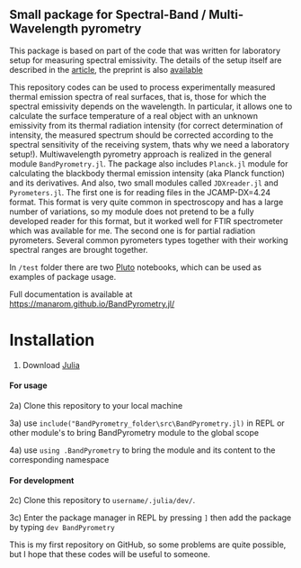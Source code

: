 ## Small package for Spectral-Band / Multi-Wavelength pyrometry

  This package is based on part of the code that was written for laboratory setup for measuring spectral emissivity. The details of the setup itself are described in the [article](http://dx.doi.org/10.1007/s00340-024-08331-9), the preprint is also [available](http://dx.doi.org/10.21203/rs.3.rs-4766080/v1)  
  
  This repository codes can be used to process experimentally measured thermal emission spectra of real surfaces, that is, those for which the spectral emissivity depends on the wavelength. In particular, it allows one to calculate the surface temperature of a real object with an unknown emissivity from its thermal radiation intensity (for correct determination of intensity, the measured spectrum should be corrected according to the spectral sensitivity of the receiving system, thats why we need a laboratory setup!). Multiwavelength pyrometry approach is realized in the general module `BandPyrometry.jl`. 
The package also includes `Planck.jl` module for calculating the blackbody thermal emission intensity (aka Planck function) and its derivatives. 
And also, two small modules called `JDXreader.jl` and `Pyrometers.jl`. The first one is for reading files in the JCAMP-DX=4.24 format. This format is very quite common in spectroscopy and has a large number of variations, so my module does not pretend to be a fully developed reader for this format, but it worked well for FTIR spectrometer which was available for me. The second one is for partial radiation pyrometers. Several common pyrometers types together with their working spectral ranges are brought together. 
  
  In `/test` folder there are two [Pluto](https://plutojl.org/) notebooks, which can be used as examples of package usage.


  Full documentation is available at https://manarom.github.io/BandPyrometry.jl/

# Installation 

1) Download [Julia](https://julialang.org/downloads)

#### For usage

2a) Clone this repository to your local machine 

3a) use `include("BandPyrometry_folder\src\BandPyrometry.jl)` in REPL or other module's to bring BandPyrometry module to the global scope

4a) use `using .BandPyrometry` to bring the module and its content to the corresponding namespace

#### For development

2c) Clone this repository to `username/.julia/dev/`.

3c) Enter the package manager in REPL by pressing `]`  then add the package by typing `dev BandPyrometry`


This is my first repository on GitHub, so some problems are quite possible, but I hope that these codes will be useful to someone.
